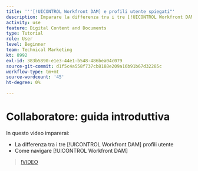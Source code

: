 ```yaml
---
title: '''[!UICONTROL Workfront DAM] e profili utente spiegati"'
description: Imparare la differenza tra i tre [!UICONTROL Workfront DAM] profili utente e modalità di navigazione [!UICONTROL Workfront DAM].
activity: use
feature: Digital Content and Documents
type: Tutorial
role: User
level: Beginner
team: Technical Marketing
kt: 8992
exl-id: 383b5890-e1e3-44e1-b548-486bea04c079
source-git-commit: d1f5c4a558f737cb8188e209a16b91b67d32285c
workflow-type: tm+mt
source-wordcount: '45'
ht-degree: 0%

---
```


# Collaboratore: guida introduttiva

In questo video imparerai:

* La differenza tra i tre [!UICONTROL Workfront DAM] profili utente
* Come navigare [!UICONTROL Workfront DAM]

>[!VIDEO](https://video.tv.adobe.com/v/335252/?quality=12)
